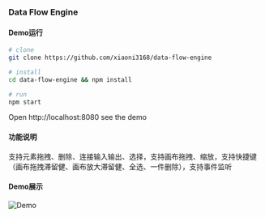 ### Data Flow Engine

#### Demo运行

```bash
# clone
git clone https://github.com/xiaoni3168/data-flow-engine

# install
cd data-flow-engine && npm install

# run
npm start
```

Open http://localhost:8080 see the demo

#### 功能说明

支持元素拖拽、删除、连接输入输出、选择，支持画布拖拽、缩放，支持快捷键（画布拖拽滞留健、画布放大滞留健、全选、一件删除），支持事件监听

#### Demo展示
![Demo](https://bucket-1256048550.cos.ap-beijing.myqcloud.com/14.gif?sign=q-sign-algorithm%3Dsha1%26q-ak%3DAKIDQmNtI8cy7e9s4q31MBQy759mv10DL6qD%26q-sign-time%3D1521427183%3B1521428983%26q-key-time%3D1521427183%3B1521428983%26q-header-list%3D%26q-url-param-list%3D%26q-signature%3D71b29b51a7b98d3b4af63d552eefae6c6031c99a&token=43a92776041a914f3d6359d17d3bb13e3f14184010001&clientIP=123.127.244.138&clientUA=983c95bb-411c-4cda-af74-34358625b9de)
